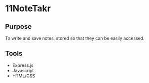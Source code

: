 # 11NoteTakr

## Purpose
To write and save notes, stored so that they can be easily accessed. 

## Tools
* Express.js
* Javascript
* HTML/CSS
